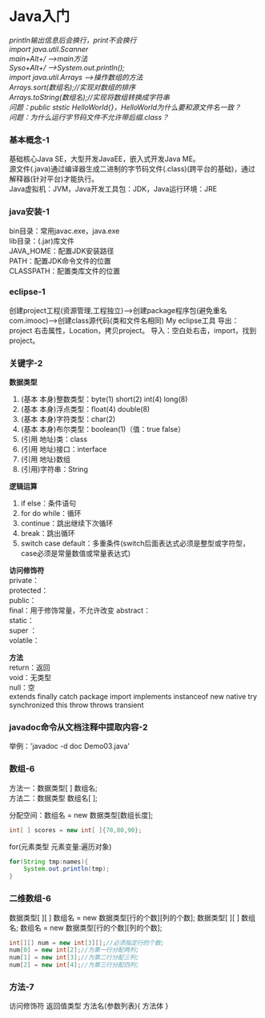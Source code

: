 # Java入门  

*println输出信息后会换行，print不会换行*  
*import java.util.Scanner*  
*main+Alt+/  -->main方法*  
*Syso+Alt+/  -->System.out.println();*  
*import java.util.Arrays -->操作数组的方法*  
*Arrays.sort(数组名);//实现对数组的排序*  
*Arrays.toString(数组名);//实现将数组转换成字符串*  
*问题：public ststic HelloWorld{}，HelloWorld为什么要和源文件名一致？*   
*问题：为什么运行字节码文件不允许带后缀.class？*  

### 基本概念-1
基础核心Java SE，大型开发JavaEE，嵌入式开发Java ME。  
源文件(.java)通过编译器生成二进制的字节码文件(.class)(跨平台的基础)，通过解释器(针对平台)才能执行。  
Java虚拟机：JVM，Java开发工具包：JDK，Java运行环境：JRE  
### java安装-1
bin目录：常用javac.exe，java.exe  
lib目录：(.jar)库文件  
JAVA_HOME：配置JDK安装路径  
PATH：配置JDK命令文件的位置  
CLASSPATH：配置类库文件的位置  
### eclipse-1
创建project工程(资源管理,工程独立)-->创建package程序包(避免重名com.imooc)-->创建class源代码(类和文件名相同)
My eclipse工具
导出：project 右击属性，Location，拷贝project。
导入：空白处右击，import，找到project。

### 关键字-2
**数据类型**  
1. (基本 本身)整数类型：byte(1) short(2) int(4) long(8)
2. (基本 本身)浮点类型：float(4) double(8)    
3. (基本 本身)字符类型：char(2)
4. (基本 本身)布尔类型：boolean(1)（值：true false）
5. (引用 地址)类：class
6. (引用 地址)接口：interface
7. (引用 地址)数组
8. (引用)字符串：String  

**逻辑运算**  
1. if else：条件语句
2. for do while：循环
3. continue：跳出继续下次循环
4. break：跳出循环
5. switch case default：多重条件(switch后面表达式必须是整型或字符型，case必须是常量数值或常量表达式)  

**访问修饰符**  
private：  
protected：  
public：  
final：用于修饰常量，不允许改变
abstract：  
static：  
super ：  
volatile：  

**方法**  
return：返回  
void：无类型  
null：空  
extends finally catch  package    import implements instanceof  new native try synchronized this throw throws transient

### javadoc命令从文档注释中提取内容-2
举例：'javadoc -d doc Demo03.java'  

### 数组-6
方法一：数据类型[ ] 数组名;  
方法二：数据类型 数组名[ ];  

分配空间：数组名 = new 数据类型[数组长度];  
``` java
int[ ] scores = new int[ ]{70,80,90};  
```
for(元素类型 元素变量:遍历对象)  
``` java
for(String tmp:names){
    System.out.println(tmp);
}
```
### 二维数组-6
数据类型[ ][ ] 数组名 = new 数据类型[行的个数][列的个数];
数据类型[ ][ ] 数组名;
数组名 = new 数据类型[行的个数][列的个数];
``` java
int[][] num = new int[3][];//必须指定行的个数;
num[0] = new int[2];//为第一行分配两列;
num[1] = new int[3];//为第二行分配三列;
num[2] = new int[4];//为第三行分配四列;
```

### 方法-7
访问修饰符 返回值类型 方法名(参数列表){
        方法体
}
